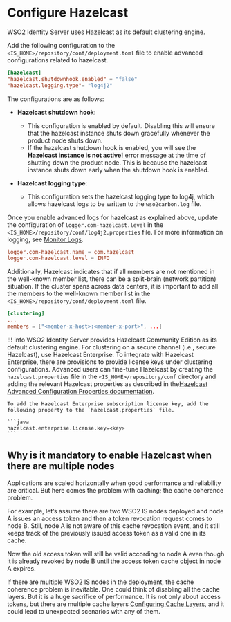 # Configure Hazelcast

WSO2 Identity Server uses Hazelcast <!--({{base_path}}/deploy/set-up-separate-databases-for-clustering/)--> as its default clustering engine.

Add the following configuration to the `<IS_HOME>/repository/conf/deployment.toml` file to enable advanced configurations related to hazelcast.

```toml
[hazelcast]
"hazelcast.shutdownhook.enabled" = "false"
"hazelcast.logging.type"= "log4j2"
```

The configurations are as follows:

- **Hazelcast shutdown hook**:
    - This configuration is enabled by default. Disabling this will ensure that the hazelcast instance shuts down gracefully whenever the product node shuts down.
    - If the hazelcast shutdown hook is enabled, you will see the **Hazelcast instance is not active!** error message at the time of shutting down the product node. This is because the hazelcast instance shuts down early when the shutdown hook is enabled.

- **Hazelcast logging type**: 
    - This configuration sets the hazelcast logging type to log4j, which allows hazelcast logs to be written to the `wso2carbon.log` file.

Once you enable advanced logs for hazelcast as explained above, update the configuration of `logger.com-hazelcast.level` in the `<IS_HOME>/repository/conf/log4j2.properties` file. For more information on logging, see [Monitor Logs]({{base_path}}/deploy/monitor/monitor-logs).

```toml
logger.com-hazelcast.name = com.hazelcast
logger.com-hazelcast.level = INFO
```

Additionally, Hazelcast indicates that if all members are not mentioned in the well-known member list, there can be a split-brain (network partition) situation. If the cluster spans across data centers, it is
important to add all the members to the well-known member list in the `<IS_HOME>/repository/conf/deployment.toml` file.

```toml
[clustering]
...
members = ["<member-x-host>:<member-x-port>", ...]
```
     
!!! info 
    WSO2 Identity Server provides Hazelcast Community Edition as its default clustering engine. For clustering on a secure channel (i.e., secure Hazelcast), use Hazelcast Enterprise.
    To integrate with Hazelcast Enterprise, there are provisions to provide license keys under clustering configurations. Advanced users can fine-tune Hazelcast by creating the `hazelcast.properties` file in the `<IS_HOME>/repository/conf` directory and adding the relevant Hazelcast properties as described in the[Hazelcast Advanced Configuration Properties documentation](https://docs.hazelcast.org/docs/3.0/manual/html/ch12s06.html).
    
    To add the Hazelcast Enterprise subscription license key, add the following property to the `hazelcast.properties` file.
        
    ```java
    hazelcast.enterprise.license.key=<key>
    ```

## Why is it mandatory to enable Hazelcast when there are multiple nodes

Applications are scaled horizontally when good performance and reliability are critical. But here comes the problem with caching; the cache coherence problem.

For example, let’s assume there are two WSO2 IS nodes deployed and node A issues an access token and then a token revocation request comes to node B. Still, node A is not aware of this cache revocation event, and it still keeps track of the previously issued access token as a valid one in its cache.

Now the old access token will still be valid according to node A even though it is already revoked by node B until the access token cache object in node A expires.

If there are multiple WSO2 IS nodes in the deployment, the cache coherence problem is inevitable. One could think of disabling all the cache layers. But it is a huge sacrifice of performance. It is not only about access tokens, but there are multiple cache layers [Configuring Cache Layers]({{base_path}}/performance/configure-cache-layers), and it could lead to unexpected scenarios with any of them.